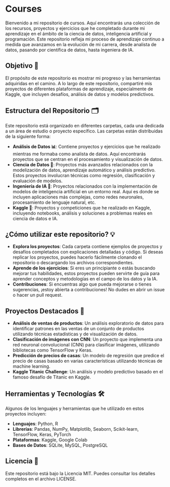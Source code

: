 # Courses 

Bienvenido a mi repositorio de cursos. Aquí encontrarás una colección de los recursos, proyectos y ejercicios que he completado durante mi aprendizaje en el ámbito de la ciencia de datos, inteligencia artificial y programación. Este repositorio refleja mi proceso de aprendizaje continuo a medida que avanzamos en la evolución de mi carrera, desde analista de datos, pasando por científica de datos, hasta ingeniera de IA.

## Objetivo 🎯

El propósito de este repositorio es mostrar mi progreso y las herramientas adquiridas en el camino. A lo largo de este repositorio, compartiré mis proyectos de diferentes plataformas de aprendizaje, especialmente de Kaggle, que incluyen desafíos, análisis de datos y modelos predictivos.

## Estructura del Repositorio 🗂️

Este repositorio está organizado en diferentes carpetas, cada una dedicada a un área de estudio o proyecto específico. Las carpetas están distribuidas de la siguiente forma:

- **Análisis de Datos 📊**: Contiene proyectos y ejercicios que he realizado mientras me formaba como analista de datos. Aquí encontrarás proyectos que se centran en el procesamiento y visualización de datos.
- **Ciencia de Datos 🔬**: Proyectos más avanzados relacionados con la modelización de datos, aprendizaje automático y análisis predictivo. Estos proyectos involucran técnicas como regresión, clasificación y evaluación de modelos.
- **Ingeniería de IA 🤖**: Proyectos relacionados con la implementación de modelos de inteligencia artificial en un entorno real. Aquí es donde se incluyen aplicaciones más complejas, como redes neuronales, procesamiento de lenguaje natural, etc.
- **Kaggle 🌟**: Proyectos y competiciones que he realizado en Kaggle, incluyendo notebooks, análisis y soluciones a problemas reales en ciencia de datos e IA.

## ¿Cómo utilizar este repositorio? 💡

- **Explora los proyectos**: Cada carpeta contiene ejemplos de proyectos y desafíos completados con explicaciones detalladas y código. Si deseas replicar los proyectos, puedes hacerlo fácilmente clonando el repositorio o descargando los archivos correspondientes.
- **Aprende de los ejercicios**: Si eres un principiante o estás buscando mejorar tus habilidades, estos proyectos pueden servirte de guía para aprender conceptos y metodologías en el campo de los datos y la IA.
- **Contribuciones**: Si encuentras algo que pueda mejorarse o tienes sugerencias, ¡estoy abierta a contribuciones! No dudes en abrir un issue o hacer un pull request.

## Proyectos Destacados 🌟

- **Análisis de ventas de productos**: Un análisis exploratorio de datos para identificar patrones en las ventas de un conjunto de productos utilizando técnicas estadísticas y de visualización de datos.
- **Clasificación de imágenes con CNN**: Un proyecto que implementa una red neuronal convolucional (CNN) para clasificar imágenes, utilizando bibliotecas como TensorFlow y Keras.
- **Predicción de precios de casas**: Un modelo de regresión que predice el precio de casas basado en varias características utilizando técnicas de machine learning.
- **Kaggle Titanic Challenge**: Un análisis y modelo predictivo basado en el famoso desafío de Titanic en Kaggle.

## Herramientas y Tecnologías 🛠️

Algunos de los lenguajes y herramientas que he utilizado en estos proyectos incluyen:

- **Lenguajes**: Python, R
- **Librerías**: Pandas, NumPy, Matplotlib, Seaborn, Scikit-learn, TensorFlow, Keras, PyTorch
- **Plataformas**: Kaggle, Google Colab
- **Bases de Datos**: SQLite, MySQL, PostgreSQL


## Licencia 📄
Este repositorio está bajo la Licencia MIT. Puedes consultar los detalles completos en el archivo LICENSE.


